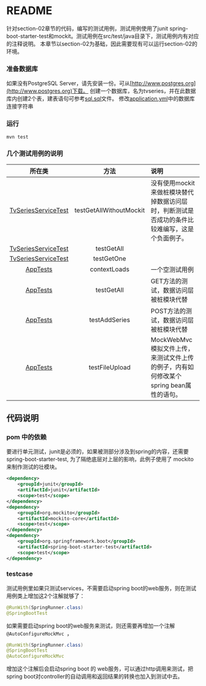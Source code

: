 README
===========================
针对section-02章节的代码，编写的测试用例，测试用例使用了junit spring-boot-starter-test和mockit。测试用例在src/test/java目录下，测试用例内有对应的注释说明。
本章节以section-02为基础，因此需要现有可以运行section-02的环境。


### 准备数据库
如果没有PostgreSQL Server，请先安装一份。可从[http://www.postgres.org](http://www.postgres.org)下载。
创建一个数据库，名为tvseries，并在此数据库内创建2个表，建表语句可参考[sql.sql](../sql.sql)文件。
修改[application.yml](./src/main/resources/application.yml)中的数据库连接字符串

### 运行
```bash
mvn test
```
### 几个测试用例的说明

| 所在类 | 方法 | 说明 |
|:-----:|:----:|:-----|
|[TvSeriesServiceTest](./src/test/java/cn/devmgr/tutorial/TvSeriesServiceTest.java) | testGetAllWithoutMockit | 没有使用mockit来做桩模块替代掉数据访问层时，判断测试是否成功的条件比较难编写，这是个负面例子。 |
|[TvSeriesServiceTest](./src/test/java/cn/devmgr/tutorial/TvSeriesServiceTest.java) | testGetAll |  |
|[TvSeriesServiceTest](./src/test/java/cn/devmgr/tutorial/TvSeriesServiceTest.java) | testGetOne |  |
|[AppTests](./src/test/java/cn/devmgr/tutorial/AppTests.java) | contextLoads |一个空测试用例  |
|[AppTests](./src/test/java/cn/devmgr/tutorial/AppTests.java)  | testGetAll |GET方法的测试，数据访问层被桩模块代替  |
|[AppTests](./src/test/java/cn/devmgr/tutorial/AppTests.java)  | testAddSeries |POST方法的测试，数据访问层被桩模块代替  |
|[AppTests](./src/test/java/cn/devmgr/tutorial/AppTests.java)  | testFileUpload |MockWebMvc模拟文件上传，来测试文件上传的例子，内有如何修改某个spring bean属性的语句。 |


## 代码说明

### pom 中的依赖

要进行单元测试，junit是必须的，如果被测部分涉及到spring的内容，还需要spring-boot-starter-test, 为了隔绝底层对上层的影响，此例子使用了 mockito 来制作测试的壮模块。

```xml
<dependency>
    <groupId>junit</groupId>
    <artifactId>junit</artifactId>
    <scope>test</scope>
</dependency>
<dependency>
    <groupId>org.mockito</groupId>
    <artifactId>mockito-core</artifactId>
    <scope>test</scope>
</dependency>
<dependency>
    <groupId>org.springframework.boot</groupId>
    <artifactId>spring-boot-starter-test</artifactId>
    <scope>test</scope>
</dependency>
```
### testcase

测试用例里如果只测试services，不需要启动spring boot的web服务，则在测试用例类上增加这2个注解就够了：

```java
@RunWith(SpringRunner.class)
@SpringBootTest
```

如果需要启动spring boot的web服务来测试，则还需要再增加一个注解 `@AutoConfigureMockMvc `，

```java
@RunWith(SpringRunner.class)
@SpringBootTest
@AutoConfigureMockMvc
```
增加这个注解后会启动spring boot 的 web服务，可以通过http调用来测试，把spring boot对controller的自动调用和返回结果的转换也加入到测试中去。



